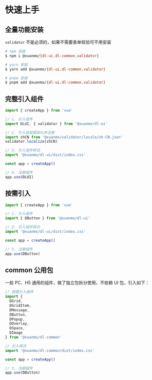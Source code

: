 # 快速上手

## 全量功能安装

`validator` 不是必须的，如果不需要表单校验可不用安装

```bash
# npm 安装
$ npm i @xuanmo/{dl-ui,dl-common,validator}

# yarn 安装
$ yarn add @xuanmo/{dl-ui,dl-common,validator}

# pnpm 安装
$ pnpm add @xuanmo/{dl-ui,dl-common,validator}
```

## 完整引入组件

```typescript
import { createApp } from 'vue'

// 1. 引入组件
import DLUI, { validator } from '@xuanmo/dl-ui'

// 2. 引入校验国际化并注册
import zhCN from '@xuanmo/validator/locale/zh-CN.json'
validator.localize(zhCN)

// 3. 引入组件样式
import '@xuanmo/dl-ui/dist/index.css'

const app = createApp()

// 4. 注册组件
app.use(DLUI)
```

## 按需引入

```typescript
import { createApp } from 'vue'

// 1. 引入组件
import { DButton } from '@xuanmo/dl-ui'

// 2. 引入组件样式
import '@xuanmo/dl-ui/dist/index.css'

const app = createApp()

// 3. 注册组件
app.use(DButton)
```

## common 公用包

一些 PC、H5 通用的组件，做了独立包拆分使用，不依赖 UI 包，引入如下：

```typescript
// 按需引入组件
import {
  DGrid,
  DGridItem,
  DMessage,
  DButton,
  DPopup,
  DOverlay,
  DSpace,
  DImage
} from '@xuanmo/dl-common'

// 引入样式
import '@xuanmo/dl-common/dist/index.css'

const app = createApp()

// 3. 注册组件
app.use(DButton)
```
